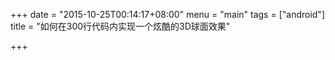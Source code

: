 +++
date = "2015-10-25T00:14:17+08:00"
menu = "main"
tags = ["android"]
title = "如何在300行代码内实现一个炫酷的3D球面效果"

+++


